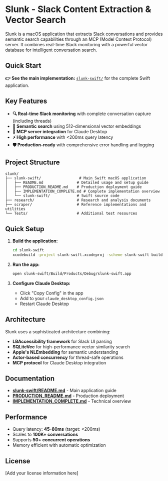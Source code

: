# Slunk - Slack Content Extraction & Vector Search

Slunk is a macOS application that extracts Slack conversations and provides semantic search capabilities through an MCP (Model Context Protocol) server. It combines real-time Slack monitoring with a powerful vector database for intelligent conversation search.

## Quick Start

**👉 See the main implementation:** [`slunk-swift/`](slunk-swift/) for the complete Swift application.

## Key Features

- **🔍 Real-time Slack monitoring** with complete conversation capture (including threads)
- **🧠 Semantic search** using 512-dimensional vector embeddings  
- **🤖 MCP server integration** for Claude Desktop
- **⚡ High performance** with <200ms query latency
- **🛡️ Production-ready** with comprehensive error handling and logging

## Project Structure

```
slunk/
├── slunk-swift/                 # Main Swift macOS application
│   ├── README.md               # Detailed usage and setup guide
│   ├── PRODUCTION_README.md    # Production deployment guide  
│   ├── IMPLEMENTATION_COMPLETE.md # Complete implementation overview
│   └── slunk-swift/            # Swift source code
├── research/                   # Research and analysis documents
├── scraper/                    # Reference implementations and utilities
└── Tests/                      # Additional test resources
```

## Quick Setup

1. **Build the application:**
   ```bash
   cd slunk-swift
   xcodebuild -project slunk-swift.xcodeproj -scheme slunk-swift build
   ```

2. **Run the app:**
   ```bash
   open slunk-swift/Build/Products/Debug/slunk-swift.app
   ```

3. **Configure Claude Desktop:**
   - Click "Copy Config" in the app
   - Add to your `claude_desktop_config.json`
   - Restart Claude Desktop

## Architecture

Slunk uses a sophisticated architecture combining:
- **LBAccessibility framework** for Slack UI parsing
- **SQLiteVec** for high-performance vector similarity search
- **Apple's NLEmbedding** for semantic understanding
- **Actor-based concurrency** for thread-safe operations
- **MCP protocol** for Claude Desktop integration

## Documentation

- **[slunk-swift/README.md](slunk-swift/README.md)** - Main application guide
- **[PRODUCTION_README.md](slunk-swift/PRODUCTION_README.md)** - Production deployment
- **[IMPLEMENTATION_COMPLETE.md](slunk-swift/IMPLEMENTATION_COMPLETE.md)** - Technical overview

## Performance

- Query latency: **45-80ms** (target: <200ms)
- Scales to **100K+ conversations**
- Supports **50+ concurrent operations**
- Memory efficient with automatic optimization

## License

[Add your license information here]